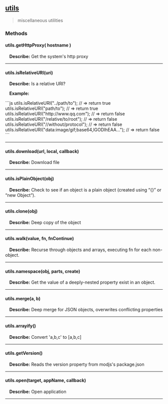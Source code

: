 ## <a href="#utils" name="utils">utils</a>
> miscellaneous utilities




### Methods

#### utils.getHttpProxy( hostname )
<p> <b>&nbsp;&nbsp;&nbsp;&nbsp;Describe:</b> Get the system's http proxy</p>


<hr>

#### utils.isRelativeURI(uri)
<p> <b>&nbsp;&nbsp;&nbsp;&nbsp;Describe:</b> Is a relative URI?</p>

<p> <b>&nbsp;&nbsp;&nbsp;&nbsp;Example:</b></p>
```js
 utils.isRelativeURI("../path/to"); // => return true
 utils.isRelativeURI("path/to"); // => return true
 utils.isRelativeURI("http://www.qq.com"); // => return false
 utils.isRelativeURI("/relative/to/root"); // => return false
 utils.isRelativeURI("//without/protocol"); // => return false
 utils.isRelativeURI("data:image/gif;base64,lGODlhEAA..."); // => return false
```

<hr>

#### utils.download(url, local, callback)
<p> <b>&nbsp;&nbsp;&nbsp;&nbsp;Describe:</b> Download file</p>


<hr>

#### utils.isPlainObject(obj)
<p> <b>&nbsp;&nbsp;&nbsp;&nbsp;Describe:</b> Check to see if an object is a plain object (created using “{}” or “new Object”).</p>


<hr>

#### utils.clone(obj)
<p> <b>&nbsp;&nbsp;&nbsp;&nbsp;Describe:</b> Deep copy of the object</p>


<hr>

#### utils.walk(value, fn, fnContinue)
<p> <b>&nbsp;&nbsp;&nbsp;&nbsp;Describe:</b> Recurse through objects and arrays, executing fn for each non-object.</p>


<hr>

#### utils.namespace(obj, parts, create)
<p> <b>&nbsp;&nbsp;&nbsp;&nbsp;Describe:</b> Get the value of a deeply-nested property exist in an object.</p>


<hr>

#### utils.merge(a, b)
<p> <b>&nbsp;&nbsp;&nbsp;&nbsp;Describe:</b> Deep merge for JSON objects, overwrites conflicting properties</p>


<hr>

#### utils.arrayify()
<p> <b>&nbsp;&nbsp;&nbsp;&nbsp;Describe:</b> Convert 'a,b,c' to [a,b,c]</p>


<hr>

#### utils.getVersion()
<p> <b>&nbsp;&nbsp;&nbsp;&nbsp;Describe:</b> Reads the version property from modjs's package.json</p>


<hr>

#### utils.open(target, appName, callback)
<p> <b>&nbsp;&nbsp;&nbsp;&nbsp;Describe:</b> Open application</p>


<hr>




